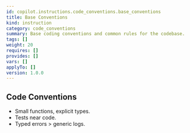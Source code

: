 ```yaml
---
id: copilot.instructions.code_conventions.base_conventions
title: Base Conventions
kind: instruction
category: code_conventions
summary: Base coding conventions and common rules for the codebase.
tags: []
weight: 20
requires: []
provides: []
vars: []
applyTo: []
version: 1.0.0
---
```


## Code Conventions

- Small functions, explicit types.
- Tests near code.
- Typed errors > generic logs.
